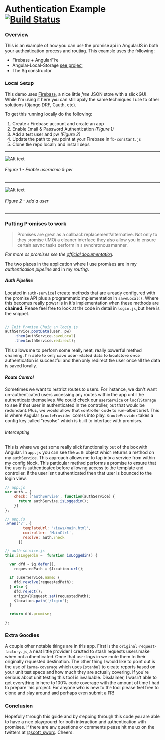 # Authentication Example [![Build Status](https://travis-ci.org/boise-angularjs/auth-example.svg?branch=master)](https://travis-ci.org/boise-angularjs/auth-example)

### Overview
This is an example of how you can use the promise api in AngularJS in both your authentication process and routing. This example uses the following:

* Firebase + AngularFire
* Angular-Local-Storage [see project](https://github.com/grevory/angular-local-storage)
* The $q constructor

### Local Setup

This demo uses [Firebase](https://www.firebase.com/), a nice little *free* JSON store with a slick GUI. While I'm using it here you can still apply the same techniques I use to other solutions (Django DRF, Oauth, etc).

To get this running locally do the following:

1. Create a Firebase account and create an app
2. Enable Email & Password Authentication *(Figure 1)*
3. Add a test user and pw *(Figure 2)*
4. Update the path to you point at your Firebase in `fb-constant.js`
5. Clone the repo locally and install deps

- - -

![Alt text](https://s3-us-west-2.amazonaws.com/tpopensource/boise-angularjs/check.png)

###### *Figure 1 - Enable username & pw*

- - -

![Alt text](https://s3-us-west-2.amazonaws.com/tpopensource/boise-angularjs/user.png)

###### *Figure 2 - Add a user*

- - -

### Putting Promises to work
> Promises are great as a callback replacement/alternative. Not only to they promise (IMO) a cleaner interface they also allow you to ensure certain async tasks perform in a synchronous manner.

*For more on promises see the [official documentation](https://docs.angularjs.org/api/ng/service/$q).*

The two places in the application where I use promises are in my *authentication pipeline* and in my *routing*.

##### Auth Pipeline
Located in `auth-service` I create methods that are already configured with the promise API plus a programmatic implementation in `saveLocal()`. Where this becomes really power is in it's implementation when these methods are **chained**. Please feel free to look at the code in detail in `login.js`, but here is the snippet.

```js

// Init Promise Chain in login.js
authService.postData(user, pw)
    .then(authService.saveLocal)
    .then(authService.redirect);
```

This allows me to perform some really neat, really powerful method chaining. I'm able to only save user-related data to localstore once authentication is successful and then only redirect the user once all the data is saved locally.

##### Route Control
Sometimes we want to restrict routes to users. For instance, we don't want un-authenticated users accessing any routes within the app until the authenticate themselves. We could check our `userService` or `localStorage` to see if that user in authenticated in the controller, but that would be redundant. Plus, we would allow that controller code to run–albeit brief. This is where Angular `$routeProvider` comes into play. `$routeProvider` takes a config key called "resolve" which is built to interface with promises.

###### *Intercepting*
This is where we get some really slick functionality out of the box with Angular. In `app.js` you can see the `auth` object which returns a method on my `authService`. This approach allows me to tap into a service from within my config block. This particular method performs a promise to ensure that the user is authenticated before allowing access to the template and controller. If the user isn't authenticated then that user is bounced to the login view.


```js
// app.js
var auth = {
    check: ['authService', function(authService) {
      return authService.isLoggedin();
    }]
};
```

```js
// app.js
.when('/', {
        templateUrl: 'views/main.html',
        controller: 'MainCtrl',
        resolve: auth.check
      })
```

```js
// auth-service.js
this.isLoggedin =  function isLoggedin() {

  var dfd = $q.defer(),
    requestedPath = $location.url();

  if (userService.name) {
    dfd.resolve(requestedPath);
  } else {
    dfd.reject();
    originalRequest.set(requestedPath);
    $location.path('/login');
  }

  return dfd.promise;

};
```

### Extra Goodies
A couple other notable things are in this app. First is the `original-request-factory.js`, a neat little provider I created to stash requests users make when not authenticated. Once that user logs in we route them to their originally requested destination.
The other thing I would like to point out is the use of `karma-coverage` which uses `Istanbul` to create reports based on your unit test specs and how much they are actually covering. If you're serious about unit testing this tool is invaluable.
Disclaimer, I wasn't able to get everything in here to 100% code coverage with the amount of time I had to prepare this project. For anyone who is new to the tool please feel free to clone and play around and perhaps even submit a PR!

### Conclusion
Hopefully through this guide and by stepping through this code you are able to have a nice playground for both interaction and authentication with promises.
If there are any questions or comments please hit me up on the twitters at [@scott_sword](https://twitter.com/scott_sword). Cheers.
